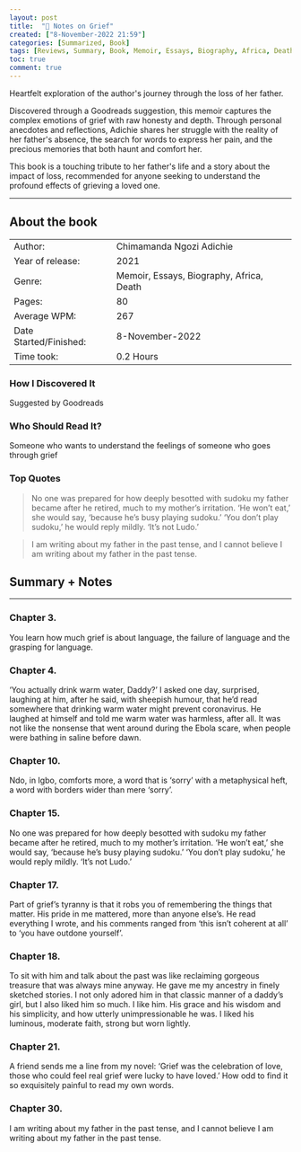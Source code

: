 ```yaml
---
layout: post
title:  "📕 Notes on Grief"
created: ["8-November-2022 21:59"]
categories: [Summarized, Book]
tags: [Reviews, Summary, Book, Memoir, Essays, Biography, Africa, Death, "2021"]
toc: true
comment: true
---
```


Heartfelt exploration of the author's journey through the loss of her father. 

Discovered through a Goodreads suggestion, this memoir captures the complex emotions of grief with raw honesty and depth. Through personal anecdotes and reflections, Adichie shares her struggle with the reality of her father's absence, the search for words to express her pain, and the precious memories that both haunt and comfort her. 

This book is a touching tribute to her father's life and a story about the impact of loss, recommended for anyone seeking to understand the profound effects of grieving a loved one.

---
## About the book

|                       |        |
| :---------------------- | :------- |
| Author:                | Chimamanda Ngozi Adichie        |
| Year of release:       | 2021        |
| Genre:                 | Memoir, Essays, Biography, Africa, Death        |
| Pages:                 | 80        |
| Average WPM:           | 267        |
| Date Started/Finished: | 8-November-2022  |
| Time took:             | 0.2 Hours |

### How I Discovered It
Suggested by Goodreads

### Who Should Read It?
Someone who wants to understand the feelings of someone who goes through grief

### Top Quotes
> No one was prepared for how deeply besotted with sudoku my father became after he retired, much to my mother’s irritation. ‘He won’t eat,’ she would say, ‘because he’s busy playing sudoku.’ ‘You don’t play sudoku,’ he would reply mildly. ‘It’s not Ludo.’

> I am writing about my father in the past tense, and I cannot believe I am writing about my father in the past tense.

## Summary + Notes
---
### Chapter 3.
You learn how much grief is about language, the failure of language and the grasping for language.

### Chapter 4.
‘You actually drink warm water, Daddy?’ I asked one day, surprised, laughing at him, after he said, with sheepish humour, that he’d read somewhere that drinking warm water might prevent coronavirus. He laughed at himself and told me warm water was harmless, after all. It was not like the nonsense that went around during the Ebola scare, when people were bathing in saline before dawn.

### Chapter 10.
Ndo, in Igbo, comforts more, a word that is ‘sorry’ with a metaphysical heft, a word with borders wider than mere ‘sorry’.

### Chapter 15.
No one was prepared for how deeply besotted with sudoku my father became after he retired, much to my mother’s irritation. ‘He won’t eat,’ she would say, ‘because he’s busy playing sudoku.’ ‘You don’t play sudoku,’ he would reply mildly. ‘It’s not Ludo.’

### Chapter 17.
Part of grief’s tyranny is that it robs you of remembering the things that matter. His pride in me mattered, more than anyone else’s. He read everything I wrote, and his comments ranged from ‘this isn’t coherent at all’ to ‘you have outdone yourself’.

### Chapter 18.
To sit with him and talk about the past was like reclaiming gorgeous treasure that was always mine anyway. He gave me my ancestry in finely sketched stories. I not only adored him in that classic manner of a daddy’s girl, but I also liked him so much. I like him. His grace and his wisdom and his simplicity, and how utterly unimpressionable he was. I liked his luminous, moderate faith, strong but worn lightly.

### Chapter 21.
A friend sends me a line from my novel: ‘Grief was the celebration of love, those who could feel real grief were lucky to have loved.’ How odd to find it so exquisitely painful to read my own words.

### Chapter 30.
I am writing about my father in the past tense, and I cannot believe I am writing about my father in the past tense.